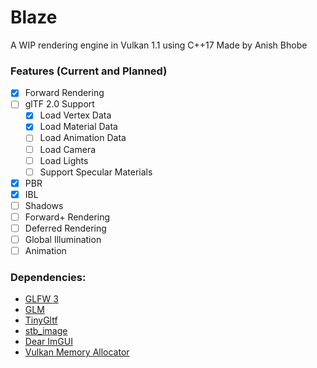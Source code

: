 # Blaze

A WIP rendering engine in Vulkan 1.1 using C++17
Made by Anish Bhobe

### Features (Current and Planned)
- [x] Forward Rendering
- [ ] glTF 2.0 Support
  - [x] Load Vertex Data
  - [x] Load Material Data
  - [ ] Load Animation Data
  - [ ] Load Camera
  - [ ] Load Lights
  - [ ] Support Specular Materials
- [x] PBR
- [x] IBL
- [ ] Shadows
- [ ] Forward+ Rendering
- [ ] Deferred Rendering
- [ ] Global Illumination
- [ ] Animation

### Dependencies:
- [GLFW 3](https://github.com/glfw/glfw)
- [GLM](https://github.com/g-truc/glm)
- [TinyGltf](https://github.com/syoyo/tinygltf)
- [stb_image](https://github.com/nothings/stb)
- [Dear ImGUI](https://github.com/ocornut/imgui)
- [Vulkan Memory Allocator](https://github.com/GPUOpen-LibrariesAndSDKs/VulkanMemoryAllocator)
